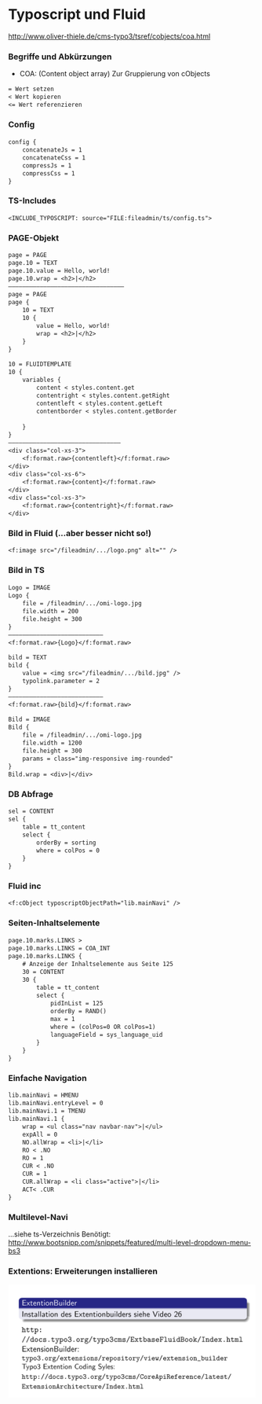 # Typoscript und Fluid

http://www.oliver-thiele.de/cms-typo3/tsref/cobjects/coa.html


### Begriffe und Abkürzungen
* COA: (Content object array) Zur Gruppierung von cObjects


```
= Wert setzen
< Wert kopieren
<= Wert referenzieren
```


### Config
```
config {
	concatenateJs = 1
	concatenateCss = 1
	compressJs = 1
	compressCss = 1
}
```

### TS-Includes
```
<INCLUDE_TYPOSCRIPT: source="FILE:fileadmin/ts/config.ts">
```


### PAGE-Objekt
```
page = PAGE
page.10 = TEXT
page.10.value = Hello, world!
page.10.wrap = <h2>|</h2>
—————————————————————————————————
page = PAGE
page {
	10 = TEXT
	10 {
		value = Hello, world!
		wrap = <h2>|</h2>
	}
}
```


```
10 = FLUIDTEMPLATE
10 {
	variables {
		content < styles.content.get
		contentright < styles.content.getRight
		contentleft < styles.content.getLeft
		contentborder < styles.content.getBorder
		
	}
}
————————————————————————————————
<div class="col-xs-3">
	<f:format.raw>{contentleft}</f:format.raw>
</div>
<div class="col-xs-6">
	<f:format.raw>{content}</f:format.raw>
</div>
<div class="col-xs-3">
	<f:format.raw>{contentright}</f:format.raw>
</div>
```

### Bild in Fluid (...aber besser nicht so!)
```
<f:image src="/fileadmin/.../logo.png" alt="" />
```

### Bild in TS
```
Logo = IMAGE
Logo {
	file = /fileadmin/.../omi-logo.jpg
	file.width = 200
	file.height = 300
}
———————————————————————————
<f:format.raw>{Logo}</f:format.raw>
```

```
bild = TEXT
bild {
	value = <img src="/fileadmin/.../bild.jpg" />
	typolink.parameter = 2
}
———————————————————————————
<f:format.raw>{bild}</f:format.raw>
```

```
Bild = IMAGE
Bild {
	file = /fileadmin/.../omi-logo.jpg
	file.width = 1200
	file.height = 300
	params = class="img-responsive img-rounded"
}
Bild.wrap = <div>|</div>
```


### DB Abfrage
```
sel = CONTENT
sel {
	table = tt_content
	select {
		orderBy = sorting
		where = colPos = 0
	}
}
```

### Fluid inc
```
<f:cObject typoscriptObjectPath="lib.mainNavi" />
```


### Seiten-Inhaltselemente
```
page.10.marks.LINKS >
page.10.marks.LINKS = COA_INT
page.10.marks.LINKS {
	# Anzeige der Inhaltselemente aus Seite 125
	30 = CONTENT
	30 {
		table = tt_content
		select {
			pidInList = 125
			orderBy = RAND()
			max = 1
			where = (colPos=0 OR colPos=1)
			languageField = sys_language_uid
		}
	}
}
```

### Einfache Navigation
```
lib.mainNavi = HMENU
lib.mainNavi.entryLevel = 0
lib.mainNavi.1 = TMENU
lib.mainNavi.1 {
	wrap = <ul class="nav navbar-nav">|</ul>
	expAll = 0
	NO.allWrap = <li>|</li>
	RO < .NO
	RO = 1
	CUR < .NO
	CUR = 1
	CUR.allWrap = <li class="active">|</li>
	ACT< .CUR
}
```

### Multilevel-Navi
...siehe ts-Verzeichnis
Benötigt: http://www.bootsnipp.com/snippets/featured/multi-level-dropdown-menu-bs3


### Extentions: Erweiterungen installieren
![Erweiterungen installieren](src/ExtentionBuilder.png "Erweiterungen installieren")
